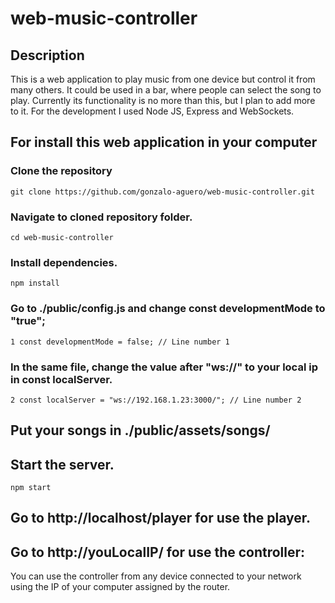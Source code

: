 # web-music-controller
## Description
This is a web application to play music from one device but control it from many others. It could be used in a bar, where people can select the song to play.
Currently its functionality is no more than this, but I plan to add more to it.
For the development I used Node JS, Express and WebSockets.

## For install this web application in your computer
### Clone the repository
~~~
git clone https://github.com/gonzalo-aguero/web-music-controller.git
~~~
### Navigate to cloned repository folder.
~~~
cd web-music-controller
~~~
### Install dependencies.
~~~
npm install
~~~
### Go to ./public/config.js and change const developmentMode to "true";
~~~
1 const developmentMode = false; // Line number 1
~~~
### In the same file, change the value after "ws://" to your local ip in const localServer.
~~~
2 const localServer = "ws://192.168.1.23:3000/"; // Line number 2
~~~
## Put your songs in ./public/assets/songs/
## Start the server.
~~~
npm start
~~~
## Go to http://localhost/player for use the player.
## Go to http://youLocalIP/ for use the controller:
You can use the controller from any device connected to your network using the IP of your computer assigned by the router.
